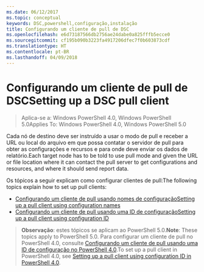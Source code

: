 ```yaml
---
ms.date: 06/12/2017
ms.topic: conceptual
keywords: DSC,powershell,configuração,instalação
title: Configurando um cliente de pull de DSC
ms.openlocfilehash: e6d73187566db2756ae24dabe0a825fffb5ecce0
ms.sourcegitcommit: cf195b090b3223fa4917206dfec7f0b603873cdf
ms.translationtype: HT
ms.contentlocale: pt-BR
ms.lasthandoff: 04/09/2018
---
```

# <a name="setting-up-a-dsc-pull-client"></a><span data-ttu-id="19c58-103">Configurando um cliente de pull de DSC</span><span class="sxs-lookup"><span data-stu-id="19c58-103">Setting up a DSC pull client</span></span>

> <span data-ttu-id="19c58-104">Aplica-se a: Windows PowerShell 4.0, Windows PowerShell 5.0</span><span class="sxs-lookup"><span data-stu-id="19c58-104">Applies To: Windows PowerShell 4.0, Windows PowerShell 5.0</span></span>

<span data-ttu-id="19c58-105">Cada nó de destino deve ser instruído a usar o modo de pull e receber a URL ou local do arquivo em que possa contatar o servidor de pull para obter as configurações e recursos e para onde deve enviar os dados de relatório.</span><span class="sxs-lookup"><span data-stu-id="19c58-105">Each target node has to be told to use pull mode and given the URL or file location where it can contact the pull server to get configurations and resources, and where it should send report data.</span></span>


<span data-ttu-id="19c58-106">Os tópicos a seguir explicam como configurar clientes de pull:</span><span class="sxs-lookup"><span data-stu-id="19c58-106">The following topics explain how to set up pull clients:</span></span>

* [<span data-ttu-id="19c58-107">Configurando um cliente de pull usando nomes de configuração</span><span class="sxs-lookup"><span data-stu-id="19c58-107">Setting up a pull client using configuration names</span></span>](pullClientConfigNames.md)
* [<span data-ttu-id="19c58-108">Configurando um cliente de pull usando uma ID de configuração</span><span class="sxs-lookup"><span data-stu-id="19c58-108">Setting up a pull client using configuration ID</span></span>](pullClientConfigID.md)

> <span data-ttu-id="19c58-109">**Observação**: estes tópicos se aplicam ao PowerShell 5.0.</span><span class="sxs-lookup"><span data-stu-id="19c58-109">**Note**: These topics apply to PowerShell 5.0.</span></span> <span data-ttu-id="19c58-110">Para configurar um cliente de pull no PowerShell 4.0, consulte [Configurando um cliente de pull usando uma ID de configuração no PowerShell 4.0](pullClientConfigID4.md).</span><span class="sxs-lookup"><span data-stu-id="19c58-110">To set up a pull client in PowerShell 4.0, see [Setting up a pull client using configuration ID in PowerShell 4.0](pullClientConfigID4.md).</span></span>
